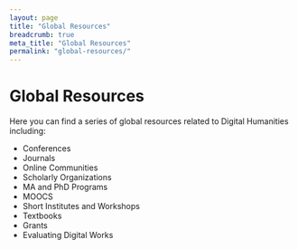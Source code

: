 ```yaml
---
layout: page
title: "Global Resources"
breadcrumb: true
meta_title: "Global Resources"
permalink: "global-resources/"
---
```

# Global Resources

Here you can find a series of global resources related to Digital Humanities including:

* Conferences
* Journals
* Online Communities
* Scholarly Organizations
* MA and PhD Programs
* MOOCS
* Short Institutes and Workshops
* Textbooks
* Grants
* Evaluating Digital Works
